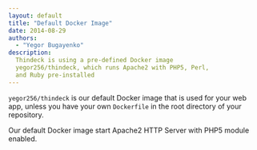 ```yaml
---
layout: default
title: "Default Docker Image"
date: 2014-08-29
authors:
  - "Yegor Bugayenko"
description:
  Thindeck is using a pre-defined Docker image
  yegor256/thindeck, which runs Apache2 with PHP5, Perl,
  and Ruby pre-installed
---
```


`yegor256/thindeck` is our default Docker image that is
used for your web app, unless you have your own `Dockerfile`
in the root directory of your repository.

Our default Docker image start Apache2 HTTP Server with
PHP5 module enabled.

